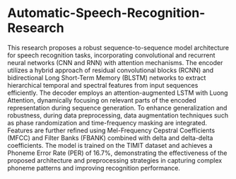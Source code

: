 # Automatic-Speech-Recognition-Research

This research proposes a robust sequence-to-sequence model architecture for speech recognition tasks, incorporating convolutional and recurrent neural networks (CNN and RNN) with attention mechanisms. The encoder utilizes a hybrid approach of residual convolutional blocks (RCNN) and bidirectional Long Short-Term Memory (BLSTM) networks to extract hierarchical temporal and spectral features from input sequences efficiently. The decoder employs an attention-augmented LSTM with Luong Attention, dynamically focusing on relevant parts of the encoded representation during sequence generation. To enhance generalization and robustness, during data preprocessing, data augmentation techniques such as phase randomization and time-frequency masking are integrated. Features are further refined using Mel-Frequency Cepstral Coefficients (MFCC) and Filter Banks (FBANK) combined with delta and delta-delta coefficients. The model is trained on the TIMIT dataset and achieves a Phoneme Error Rate (PER) of 16.7%, demonstrating the effectiveness of the proposed architecture and preprocessing strategies in capturing complex phoneme patterns and improving recognition performance.
